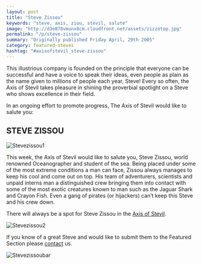 ```yaml
---
layout: post
title: "Steve Zissou"
keywords: "steve, axis, ziou, stevil, salute"
image: "http://d3e878vmunx8cm.cloudfront.net/assets/zizzotop.jpg"
permalink: "/p/steve-zissou"
summary: "Originally published Friday April, 29th 2005"
category: featured-steves
hashtag: "#axisofstevil_steve-zissou"
---
```


[id_1]: http://d3e878vmunx8cm.cloudfront.net/assets/zizzotop.jpg "Stevezissou1"[id_2]: http://d3e878vmunx8cm.cloudfront.net/assets/zizzobottom.jpg "Stevezissou2"[id_3]: http://d3e878vmunx8cm.cloudfront.net/assets/zizoside.jpg "Stevezissoubar"
This illustrious company is founded on the principle that everyone can be successful and have a voice to speak their ideas, even people as plain as the name given to millions of people each year, Steve! Every so often, the Axis of Stevil takes pleasure in shining the proverbial spotlight on a Steve who shows excellence in their field.

In an ongoing effort to promote progress, The Axis of Stevil would like to salute you:

## STEVE ZISSOU ##

![Stevezissou1][id_1]

This week, the Axis of Stevil would like to salute you, Steve Zissou, world renowned Oceanographer and student of the sea. Being placed under some of the most extreme conditions a man can face, Zissou always manages to keep his cool and come out on top. His team of adventurers, scientists and unpaid interns man a distinguished crew bringing them into contact with some of the most exotic creatures known to man such as the Jaguar Shark and Crayon Fish. Even a gang of pirates (or hijackers) can’t keep this Steve and his crew down.

There will always be a spot for Steve Zissou in the [Axis of Stevil](/ "Axis of Stevil").

![Stevezissou2][id_2]

If you know of a great Steve and would like to submit them to the Featured Section please [contact](/contact) us.

![Stevezissoubar][id_3]
